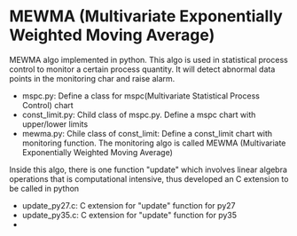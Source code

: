 # MEWMA (Multivariate Exponentially Weighted Moving Average)
MEWMA algo implemented in python. 
This algo is used in statistical process control to monitor a certain process quantity. It will detect abnormal data points in the monitoring char and raise alarm.

- mspc.py: 			Define a class for mspc(Multivariate Statistical Process Control) chart
- const_limit.py:	Child class of mspc.py. Define a mspc chart with upper/lower limits
- mewma.py:			Chile class of const_limit: Define a const_limit chart with monitoring function.
					The monitoring algo is called MEWMA (Multivariate Exponentially Weighted Moving Average)


Inside this algo, there is one function "update" which involves linear algebra operations that is computational intensive, thus developed an C extension to be called in python 
- update_py27.c: 	C extension for "update" function for py27
- update_py35.c:	C extension for "update" function for py35
- 